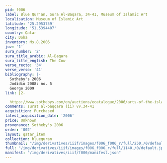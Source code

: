 ```yaml
---
pid: f006
label: Blue Qur'an, Sura Al-Baqara, 34-41, Museum of Islamic Art
localisation: Museum of Islamic Art
latitude: '25.2953759'
longitude: '51.5394407'
country: Qatar
city: Doha
inventory: Ms.8.2006
juz: '1'
sura_number: '2'
sura_title_arabic: Al-Baqara
sura_title_english: The Cow
verse_recto: '34'
verse_verso: '41'
bibliography: |-
  Sotheby's 2006
  Jodidio 2008: no. 5
  George 2009
link: |2-

  https://www.sothebys.com/en/auctions/ecatalogue/2006/arts-of-the-islamic-world-l06222/lot.3.html
comments: surat al-baqqara (ii) vv.34-41
acquisition: Purchased
latest_acquisition_date: '2006'
price: Unknown
provenance: Sotheby's 2006
order: '002'
layout: qatar_item
collection: bluequran
thumbnail: "/img/derivatives/iiif/images/f006_f006_r/full/250,/0/default.jpg"
full: "/img/derivatives/iiif/images/f006_f006_r/full/1140,/0/default.jpg"
manifest: "/img/derivatives/iiif/f006/manifest.json"
---
```


